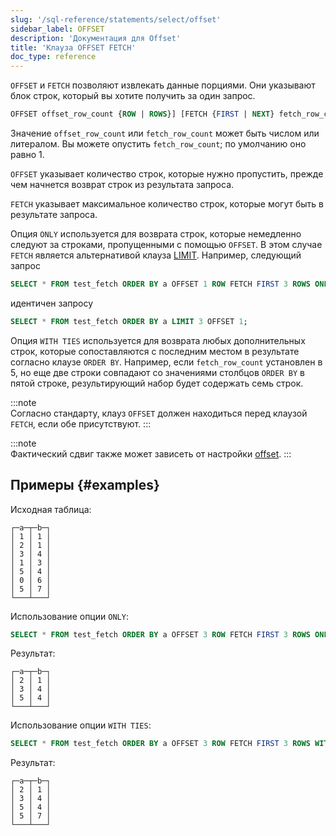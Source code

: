 ```yaml
---
slug: '/sql-reference/statements/select/offset'
sidebar_label: OFFSET
description: 'Документация для Offset'
title: 'Клауза OFFSET FETCH'
doc_type: reference
---
```

`OFFSET` и `FETCH` позволяют извлекать данные порциями. Они указывают блок строк, который вы хотите получить за один запрос.

```sql
OFFSET offset_row_count {ROW | ROWS}] [FETCH {FIRST | NEXT} fetch_row_count {ROW | ROWS} {ONLY | WITH TIES}]
```

Значение `offset_row_count` или `fetch_row_count` может быть числом или литералом. Вы можете опустить `fetch_row_count`; по умолчанию оно равно 1.

`OFFSET` указывает количество строк, которые нужно пропустить, прежде чем начнется возврат строк из результата запроса.

`FETCH` указывает максимальное количество строк, которые могут быть в результате запроса.

Опция `ONLY` используется для возврата строк, которые немедленно следуют за строками, пропущенными с помощью `OFFSET`. В этом случае `FETCH` является альтернативой клауза [LIMIT](../../../sql-reference/statements/select/limit.md). Например, следующий запрос

```sql
SELECT * FROM test_fetch ORDER BY a OFFSET 1 ROW FETCH FIRST 3 ROWS ONLY;
```

идентичен запросу

```sql
SELECT * FROM test_fetch ORDER BY a LIMIT 3 OFFSET 1;
```

Опция `WITH TIES` используется для возврата любых дополнительных строк, которые сопоставляются с последним местом в результате согласно клаузе `ORDER BY`. Например, если `fetch_row_count` установлен в 5, но еще две строки совпадают со значениями столбцов `ORDER BY` в пятой строке, результирующий набор будет содержать семь строк.

:::note    
Согласно стандарту, клауз `OFFSET` должен находиться перед клаузой `FETCH`, если обе присутствуют.
:::

:::note    
Фактический сдвиг также может зависеть от настройки [offset](../../../operations/settings/settings.md#offset).
:::

## Примеры {#examples}

Исходная таблица:

```text
┌─a─┬─b─┐
│ 1 │ 1 │
│ 2 │ 1 │
│ 3 │ 4 │
│ 1 │ 3 │
│ 5 │ 4 │
│ 0 │ 6 │
│ 5 │ 7 │
└───┴───┘
```

Использование опции `ONLY`:

```sql
SELECT * FROM test_fetch ORDER BY a OFFSET 3 ROW FETCH FIRST 3 ROWS ONLY;
```

Результат:

```text
┌─a─┬─b─┐
│ 2 │ 1 │
│ 3 │ 4 │
│ 5 │ 4 │
└───┴───┘
```

Использование опции `WITH TIES`:

```sql
SELECT * FROM test_fetch ORDER BY a OFFSET 3 ROW FETCH FIRST 3 ROWS WITH TIES;
```

Результат:

```text
┌─a─┬─b─┐
│ 2 │ 1 │
│ 3 │ 4 │
│ 5 │ 4 │
│ 5 │ 7 │
└───┴───┘
```